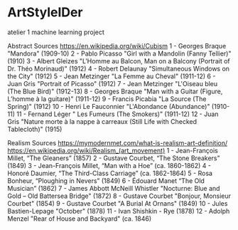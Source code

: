# ArtStyleIDer
atelier 1 machine learning project

Abstract Sources
https://en.wikipedia.org/wiki/Cubism
1 - Georges Braque "Mandora" (1909-10)
2 - Pablo Picasso "Girl with a Mandolin (Fanny Tellier)" (1910)
3 - Albert Gleizes "L'Homme au Balcon, Man on a Balcony (Portrait of Dr. Théo Morinaud)" (1912)
4 - Robert Delaunay "Simultaneous Windows on the City" (1912)
5 - Jean Metzinger "La Femme au Cheval" (1911-12)
6 - Juan Gris "Portrait of Picasso" (1912)
7 - Jean Metzinger "L'Oiseau bleu (The Blue Bird)" (1912-13)
8 - Georges Braque "Man with a Guitar (Figure, L’homme à la guitare)" (1911-12)
9 - Francis Picabia "La Source (The Spring)" (1912)
10 - Henri Le Fauconnier "L'Abondance (Abundance)" (1910-11)
11 - Fernand Léger " Les Fumeurs (The Smokers)" (1911-12)
12 - Juan Gris "Nature morte à la nappe à carreaux (Still Life with Checked Tablecloth)" (1915)

Realism Sources
https://mymodernmet.com/what-is-realism-art-definition/
https://en.wikipedia.org/wiki/Realism_(art_movement)
1 - Jean-François Millet, “The Gleaners” (1857) 
2 - Gustave Courbet, “The Stone Breakers” (1849) 
3 - Jean-François Millet, “Man with a Hoe” (ca. 1860-1862) 
4 - Honoré Daumier, “The Third-Class Carriage” (ca. 1862-1864) 
5 - Rosa Bonheur, “Ploughing in Nevers” (1849) 
6 - Édouard Manet “The Old Musician” (1862) 
7 - James Abbott McNeill Whistler "Nocturne: Blue and Gold – Old Battersea Bridge" (1872)
8 - Gustave Courbet "Bonjour, Monsieur Courbet" (1854)
9 - Gustave Courbet "A Burial At Ornans" (1849)
10 - Jules Bastien-Lepage "October" (1878)
11 - Ivan Shishkin - Rye (1878)
12 - Adolph Menzel "Rear of House and Backyard" (ca. 1846)